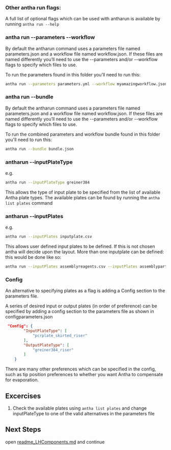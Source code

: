 ### Other antha run flags:
 
A full list of optional flags which can be used with antharun is available by running ```antha run --help```

### antha run --parameters --workflow

By default the antharun command uses a parameters file named parameters.json and a workflow file named workflow.json. 
If these files are named differently you’ll need to use the --parameters and/or --workflow flags to specify which files to use.


To run the parameters found in this folder you'll need to run this:

```bash
antha run --parameters parameters.yml --workflow myamazingworkflow.json
```

### antha run --bundle 

By default the antharun command uses a parameters file named parameters.json and a workflow file named workflow.json. 
If these files are named differently you’ll need to use the --parameters and/or --workflow flags to specify which files to use.


To run the combined parameters and workflow bundle found in this folder you'll need to run this:


```bash
antha run --bundle bundle.json 
```


### antharun --inputPlateType

e.g. 
```bash
antha run --inputPlateType greiner384
```

This allows the type of input plate to be specified from the list of available Antha plate types. 
The available plates can be found by running the ```antha list plates``` command

 

### antharun --inputPlates 

e.g. 
```bash
antha run --inputPlates inputplate.csv 
```

This allows user defined input plates to be defined. If this is not chosen antha will decide upon the layout.
More than one inputplate can be defined: this would be done like so:

```bash
antha run --inputPlates assemblyreagents.csv --inputPlates assemblyparts.csv
```


### Config

An alternative to specifying plates as a flag is adding a Config section to the parameters file.

A series of desired input or output plates (in order of preference) can be specified by adding a config section to the parameters file as shown in configparameters.json

```json
 "Config": {
        "InputPlateType": [
            "pcrplate_skirted_riser"
        ],
        "OutputPlateType": [
            "greiner384_riser"
        ]
    }
```
There are many other preferences which can be specified in the config, such as tip position preferences to whether you want Antha to compensate for evaporation. 	
	
## Excercises

1. Check the available plates using ```antha list plates``` and change inputPlateType to one of the valid alternatives in the parameters file

## Next Steps
open [readme_LHComponents.md](readme_LHComponent.md) and continue
